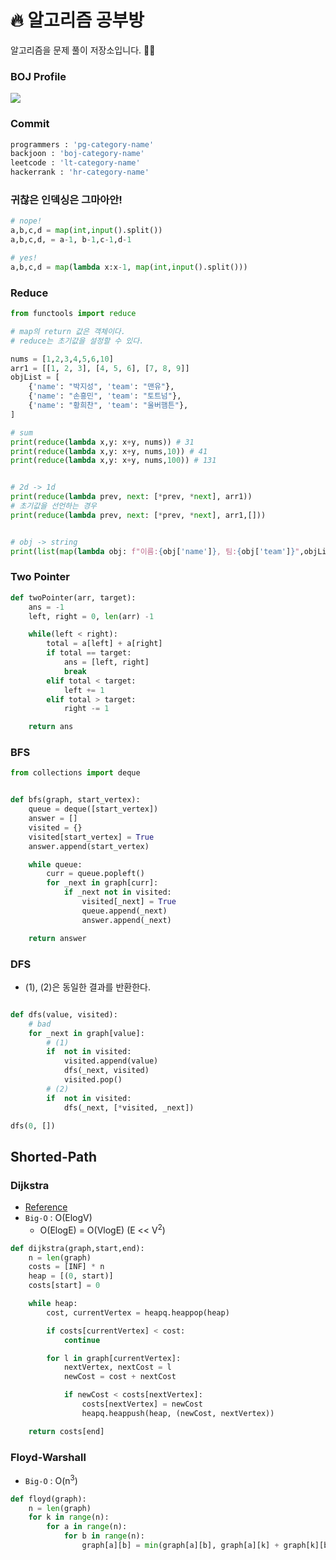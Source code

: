 #  🔥 알고리즘 공부방

알고리즘을 문제 풀이 저장소입니다. 👊👊

### BOJ Profile
<img align='center' src="http://mazassumnida.wtf/api/v2/generate_badge?boj=mugglim">

### Commit 
```python
programmers : 'pg-category-name'
backjoon : 'boj-category-name'
leetcode : 'lt-category-name'
hackerrank : 'hr-category-name'
```

### 귀찮은 인덱싱은 그마아안!
```python
# nope!
a,b,c,d = map(int,input().split())
a,b,c,d, = a-1, b-1,c-1,d-1

# yes!
a,b,c,d = map(lambda x:x-1, map(int,input().split()))
```

### Reduce
```python
from functools import reduce

# map의 return 값은 객체이다.
# reduce는 초기값을 설정할 수 있다.

nums = [1,2,3,4,5,6,10]
arr1 = [[1, 2, 3], [4, 5, 6], [7, 8, 9]]
objList = [
    {'name': "박지성", 'team': "맨유"},
    {'name': "손흥민", 'team': "토트넘"},
    {'name': "황희찬", 'team': "울버햄튼"},
]

# sum
print(reduce(lambda x,y: x+y, nums)) # 31
print(reduce(lambda x,y: x+y, nums,10)) # 41
print(reduce(lambda x,y: x+y, nums,100)) # 131


# 2d -> 1d
print(reduce(lambda prev, next: [*prev, *next], arr1))
# 초기값을 선언하는 경우
print(reduce(lambda prev, next: [*prev, *next], arr1,[]))


# obj -> string
print(list(map(lambda obj: f"이름:{obj['name']}, 팀:{obj['team']}",objList)))
```


### Two Pointer
```python
def twoPointer(arr, target):
    ans = -1
    left, right = 0, len(arr) -1

    while(left < right):
        total = a[left] + a[right]
        if total == target:
            ans = [left, right]
            break
        elif total < target:
            left += 1
        elif total > target:
            right -= 1

    return ans
```

### BFS
```python
from collections import deque


def bfs(graph, start_vertex):
    queue = deque([start_vertex])
    answer = []
    visited = {}
    visited[start_vertex] = True
    answer.append(start_vertex)

    while queue:
        curr = queue.popleft()
        for _next in graph[curr]:
            if _next not in visited:
                visited[_next] = True
                queue.append(_next)
                answer.append(_next)

    return answer
```

### DFS 
- (1), (2)은 동일한 결과를 반환한다.
```python

def dfs(value, visited):
    # bad
    for _next in graph[value]:    
        # (1)
        if  not in visited: 
            visited.append(value)
            dfs(_next, visited)
            visited.pop()
        # (2)
        if  not in visited: 
            dfs(_next, [*visited, _next])   

dfs(0, [])
```

## Shorted-Path

### Dijkstra 
- [Reference](https://sungjk.github.io/2016/05/13/Dijkstra.html)
- `Big-O` : O(ElogV)
    - O(ElogE) = O(VlogE) (E << V<sup>2</sup>)
```python
def dijkstra(graph,start,end):
    n = len(graph)
    costs = [INF] * n
    heap = [(0, start)]
    costs[start] = 0

    while heap:
        cost, currentVertex = heapq.heappop(heap)

        if costs[currentVertex] < cost:
            continue

        for l in graph[currentVertex]:
            nextVertex, nextCost = l
            newCost = cost + nextCost

            if newCost < costs[nextVertex]:
                costs[nextVertex] = newCost
                heapq.heappush(heap, (newCost, nextVertex))

    return costs[end]
```

### Floyd-Warshall
- `Big-O` : O(n<sup>3</sup>)

```python
def floyd(graph):
    n = len(graph)
    for k in range(n):
        for a in range(n):
            for b in range(n):
                graph[a][b] = min(graph[a][b], graph[a][k] + graph[k][b])
```